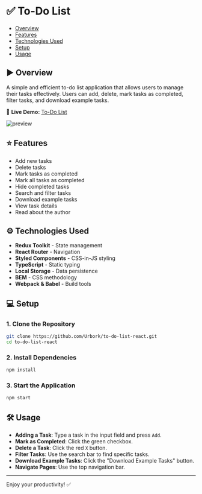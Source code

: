 # ✅ To-Do List

- [Overview](#-overview)
- [Features](#-features)
- [Technologies Used](#-technologies-used)
- [Setup](#-setup)
- [Usage](#-usage)

## ▶ Overview

A simple and efficient to-do list application that allows users to manage their tasks effectively. Users can add, delete, mark tasks as completed, filter tasks, and download example tasks.

🔗 **Live Demo:** [To-Do List](https://urbork.github.io/to-do-list-react/)

![preview](https://i.imgur.com/CKSXS21.jpeg)

## ⭐ Features

- Add new tasks
- Delete tasks
- Mark tasks as completed
- Mark all tasks as completed
- Hide completed tasks
- Search and filter tasks
- Download example tasks
- View task details
- Read about the author

## ⚙ Technologies Used

- **Redux Toolkit** - State management
- **React Router** - Navigation
- **Styled Components** - CSS-in-JS styling
- **TypeScript** - Static typing
- **Local Storage** - Data persistence
- **BEM** - CSS methodology
- **Webpack & Babel** - Build tools

## 💻 Setup

### 1. Clone the Repository

```sh
git clone https://github.com/Urbork/to-do-list-react.git
cd to-do-list-react
```

### 2. Install Dependencies

```sh
npm install
```

### 3. Start the Application

```sh
npm start
```

## 🛠 Usage

- **Adding a Task**: Type a task in the input field and press `Add`.
- **Mark as Completed**: Click the green checkbox.
- **Delete a Task**: Click the red `X` button.
- **Filter Tasks**: Use the search bar to find specific tasks.
- **Download Example Tasks**: Click the "Download Example Tasks" button.
- **Navigate Pages**: Use the top navigation bar.

---

Enjoy your productivity! ✅
